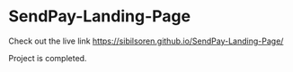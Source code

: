 # SendPay-Landing-Page

Check out the live link 
https://sibilsoren.github.io/SendPay-Landing-Page/


Project is completed.
